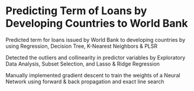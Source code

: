 # Predicting Term of Loans by Developing Countries to World Bank 

Predicted term for loans issued by World Bank to developing countries by using Regression, Decision Tree, K-Nearest Neighbors & PLSR

Detected the outliers and collinearity in predictor variables by Exploratory Data Analysis, Subset Selection, and Lasso & Ridge Regression

Manually implemented gradient descent to train the weights of a Neural Network using forward & back propagation and exact line search
